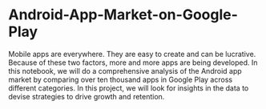 # Android-App-Market-on-Google-Play
Mobile apps are everywhere. They are easy to create and can be lucrative. Because of these two factors, more and more apps are being developed. In this notebook, we will do a comprehensive analysis of the Android app market by comparing over ten thousand apps in Google Play across different categories. In this project, we will look for insights in the data to devise strategies to drive growth and retention.
